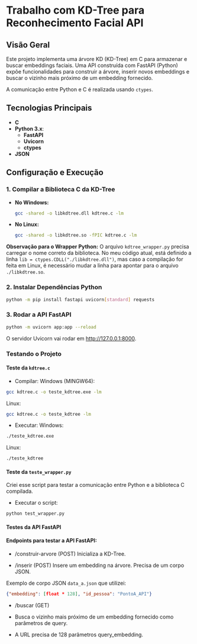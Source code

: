 # Trabalho com KD-Tree para Reconhecimento Facial API

## Visão Geral

Este projeto implementa uma árvore KD (KD-Tree) em C para armazenar e buscar embeddings faciais. Uma API construída com FastAPI (Python) expõe funcionalidades para construir a árvore, inserir novos embeddings e buscar o vizinho mais próximo de um embedding fornecido.

A comunicação entre Python e C é realizada usando `ctypes`.

## Tecnologias Principais

* **C**
* **Python 3.x**:
    * **FastAPI**
    * **Uvicorn**
    * **ctypes**
* **JSON**

## Configuração e Execução

### 1. Compilar a Biblioteca C da KD-Tree

* **No Windows:**
    ```bash
    gcc -shared -o libkdtree.dll kdtree.c -lm
    ```

* **No Linux:**
    ```bash
    gcc -shared -o libkdtree.so -fPIC kdtree.c -lm
    ```

**Observação para o Wrapper Python:**
O arquivo `kdtree_wrapper.py` precisa carregar o nome correto da biblioteca. No meu código atual, está definido a linha `lib = ctypes.CDLL("./libkdtree.dll")`, mas caso a compilação for feita em Linux, é necessário mudar a linha para apontar para o arquivo `./libkdtree.so`.

### 2. Instalar Dependências Python

```bash
python -m pip install fastapi uvicorn[standard] requests
```

### 3. Rodar a API FastAPI

```bash
python -m uvicorn app:app --reload
```
O servidor Uvicorn vai rodar em http://127.0.0.1:8000.

### Testando o Projeto

#### Teste da `kdtree.c`

- Compilar:
Windows (MINGW64):
```bash
gcc kdtree.c -o teste_kdtree.exe -lm
```
Linux:
```bash
gcc kdtree.c -o teste_kdtree -lm
```

- Executar:
Windows:
```bash
./teste_kdtree.exe
```
Linux: 
```bash
./teste_kdtree
```

#### Teste da `teste_wrapper.py`
Criei esse script para testar a comunicação entre Python e a biblioteca C compilada.

* Executar o script:
```bash
python test_wrapper.py
```

#### Testes da API FastAPI

#### Endpoints para testar a API FastAPI:

* /construir-arvore (POST)
Inicializa a KD-Tree.

* /inserir (POST)
Insere um embedding na árvore. Precisa de um corpo JSON. 

Exemplo de corpo JSON `data_a.json` que utilizei:
```JSON
{"embedding": [float * 128], "id_pessoa": "PontoA_API"}
```

* /buscar (GET)
- Busca o vizinho mais próximo de um embedding fornecido como parâmetros de query.

- A URL precisa de 128 parâmetros query_embedding.